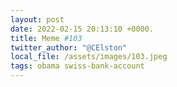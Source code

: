 ```yaml
---
layout: post
date: 2022-02-15 20:13:10 +0000.
title: Meme #103
twitter_author: "@CElston"
local_file: /assets/images/103.jpeg
tags: obama swiss-bank-account 
---
```

